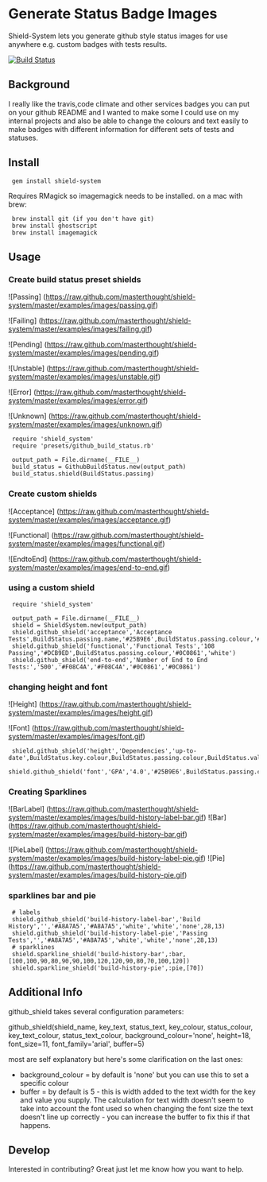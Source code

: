 # Generate Status Badge Images

Shield-System lets you generate github style status images for use anywhere e.g. custom badges with tests results.

[![Build Status](https://travis-ci.org/masterthought/thundercat.png?branch=master)](https://travis-ci.org/masterthought/thundercat)

## Background

I really like the travis,code climate and other services badges you can put on your github README and I wanted to make some I could use on
my internal projects and also be able to change the colours and text easily to make badges with different information for different sets of
tests and statuses.

## Install

     gem install shield-system

Requires RMagick so imagemagick needs to be installed. on a mac with brew:

     brew install git (if you don't have git)
     brew install ghostscript
     brew install imagemagick

## Usage

### Create build status preset shields

![Passing]
(https://raw.github.com/masterthought/shield-system/master/examples/images/passing.gif)

![Failing]
(https://raw.github.com/masterthought/shield-system/master/examples/images/failing.gif)

![Pending]
(https://raw.github.com/masterthought/shield-system/master/examples/images/pending.gif)

![Unstable]
(https://raw.github.com/masterthought/shield-system/master/examples/images/unstable.gif)

![Error]
(https://raw.github.com/masterthought/shield-system/master/examples/images/error.gif)

![Unknown]
(https://raw.github.com/masterthought/shield-system/master/examples/images/unknown.gif)

     require 'shield_system'
     require 'presets/github_build_status.rb'

     output_path = File.dirname(__FILE__)
     build_status = GithubBuildStatus.new(output_path)
     build_status.shield(BuildStatus.passing)

### Create custom shields

![Acceptance]
(https://raw.github.com/masterthought/shield-system/master/examples/images/acceptance.gif)

![Functional]
(https://raw.github.com/masterthought/shield-system/master/examples/images/functional.gif)

![EndtoEnd]
(https://raw.github.com/masterthought/shield-system/master/examples/images/end-to-end.gif)

### using a custom shield

     require 'shield_system'

     output_path = File.dirname(__FILE__)
     shield = ShieldSystem.new(output_path)
     shield.github_shield('acceptance','Acceptance Tests',BuildStatus.passing.name,'#25B9E6',BuildStatus.passing.colour,'#0C0861','white')
     shield.github_shield('functional','Functional Tests','108 Passing','#DCB9ED',BuildStatus.passing.colour,'#0C0861','white')
     shield.github_shield('end-to-end','Number of End to End Tests:','500','#F08C4A','#F08C4A','#0C0861','#0C0861')

### changing height and font

![Height]
(https://raw.github.com/masterthought/shield-system/master/examples/images/height.gif)

![Font]
(https://raw.github.com/masterthought/shield-system/master/examples/images/font.gif)

     shield.github_shield('height','Dependencies','up-to-date',BuildStatus.key.colour,BuildStatus.passing.colour,BuildStatus.value.colour,'white','none',30,15,'arial',50)
     shield.github_shield('font','GPA','4.0','#25B9E6',BuildStatus.passing.colour,'#0C0861','white','none',20,13,'times')

### Creating Sparklines

![BarLabel]
(https://raw.github.com/masterthought/shield-system/master/examples/images/build-history-label-bar.gif)
![Bar]
(https://raw.github.com/masterthought/shield-system/master/examples/images/build-history-bar.gif)

![PieLabel]
(https://raw.github.com/masterthought/shield-system/master/examples/images/build-history-label-pie.gif)
![Pie]
(https://raw.github.com/masterthought/shield-system/master/examples/images/build-history-pie.gif)

### sparklines bar and pie

     # labels
     shield.github_shield('build-history-label-bar','Build History','','#A8A7A5','#A8A7A5','white','white','none',28,13)
     shield.github_shield('build-history-label-pie','Passing Tests','','#A8A7A5','#A8A7A5','white','white','none',28,13)
     # sparklines
     shield.sparkline_shield('build-history-bar',:bar,[100,100,90,80,90,90,100,120,120,90,80,70,100,120])
     shield.sparkline_shield('build-history-pie',:pie,[70])

## Additional Info

github_shield takes several configuration parameters:

   github_shield(shield_name, key_text, status_text, key_colour, status_colour, key_text_colour, status_text_colour, background_colour='none', height=18, font_size=11, font_family='arial', buffer=5)

most are self explanatory but here's some clarification on the last ones:

  * background_colour = by default is 'none' but you can use this to set a specific colour
  * buffer = by default is 5 - this is width added to the text width for the key and value you supply. The calculation for text width doesn't seem to take into account the font used so
    when changing the font size the text doesn't line up correctly - you can increase the buffer to fix this if that happens.

## Develop

Interested in contributing? Great just let me know how you want to help.

